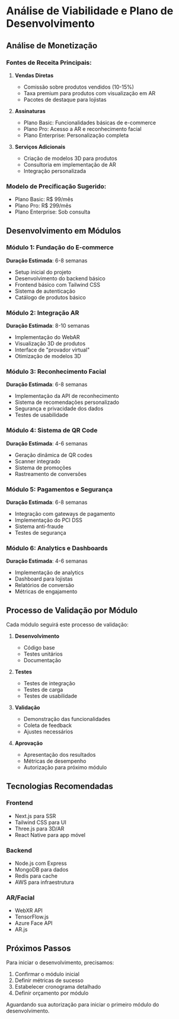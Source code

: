 # Análise de Viabilidade e Plano de Desenvolvimento

## Análise de Monetização

### Fontes de Receita Principais:
1. **Vendas Diretas**
   - Comissão sobre produtos vendidos (10-15%)
   - Taxa premium para produtos com visualização em AR
   - Pacotes de destaque para lojistas

2. **Assinaturas**
   - Plano Basic: Funcionalidades básicas de e-commerce
   - Plano Pro: Acesso a AR e reconhecimento facial
   - Plano Enterprise: Personalização completa

3. **Serviços Adicionais**
   - Criação de modelos 3D para produtos
   - Consultoria em implementação de AR
   - Integração personalizada

### Modelo de Precificação Sugerido:
- Plano Basic: R$ 99/mês
- Plano Pro: R$ 299/mês
- Plano Enterprise: Sob consulta

## Desenvolvimento em Módulos

### Módulo 1: Fundação do E-commerce
**Duração Estimada**: 6-8 semanas
- Setup inicial do projeto
- Desenvolvimento do backend básico
- Frontend básico com Tailwind CSS
- Sistema de autenticação
- Catálogo de produtos básico

### Módulo 2: Integração AR
**Duração Estimada**: 8-10 semanas
- Implementação do WebAR
- Visualização 3D de produtos
- Interface de "provador virtual"
- Otimização de modelos 3D

### Módulo 3: Reconhecimento Facial
**Duração Estimada**: 6-8 semanas
- Implementação da API de reconhecimento
- Sistema de recomendações personalizado
- Segurança e privacidade dos dados
- Testes de usabilidade

### Módulo 4: Sistema de QR Code
**Duração Estimada**: 4-6 semanas
- Geração dinâmica de QR codes
- Scanner integrado
- Sistema de promoções
- Rastreamento de conversões

### Módulo 5: Pagamentos e Segurança
**Duração Estimada**: 6-8 semanas
- Integração com gateways de pagamento
- Implementação do PCI DSS
- Sistema anti-fraude
- Testes de segurança

### Módulo 6: Analytics e Dashboards
**Duração Estimada**: 4-6 semanas
- Implementação de analytics
- Dashboard para lojistas
- Relatórios de conversão
- Métricas de engajamento

## Processo de Validação por Módulo

Cada módulo seguirá este processo de validação:

1. **Desenvolvimento**
   - Código base
   - Testes unitários
   - Documentação

2. **Testes**
   - Testes de integração
   - Testes de carga
   - Testes de usabilidade

3. **Validação**
   - Demonstração das funcionalidades
   - Coleta de feedback
   - Ajustes necessários

4. **Aprovação**
   - Apresentação dos resultados
   - Métricas de desempenho
   - Autorização para próximo módulo

## Tecnologias Recomendadas

### Frontend
- Next.js para SSR
- Tailwind CSS para UI
- Three.js para 3D/AR
- React Native para app móvel

### Backend
- Node.js com Express
- MongoDB para dados
- Redis para cache
- AWS para infraestrutura

### AR/Facial
- WebXR API
- TensorFlow.js
- Azure Face API
- AR.js

## Próximos Passos

Para iniciar o desenvolvimento, precisamos:

1. Confirmar o módulo inicial
2. Definir métricas de sucesso
3. Estabelecer cronograma detalhado
4. Definir orçamento por módulo

Aguardando sua autorização para iniciar o primeiro módulo do desenvolvimento.
